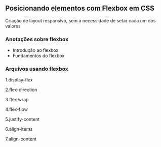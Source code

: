 ## Posicionando elementos com Flexbox em CSS

Criação de layout responsivo, sem a necessidade de setar cada um dos valores 

### Anotações sobre flexbox

- Introdução ao flexbox
- Fundamentos do flexbox

### Arquivos usando flexbox

1.display-flex

2.flex-direction

3.flex wrap

4.flex-flow

5.justify-content

6.align-items

7.align-content

​	

### 

